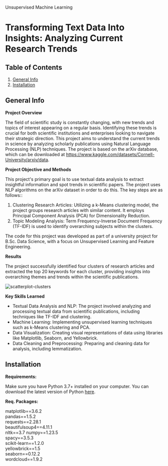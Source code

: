 Unsupervised Machine Learning 
# Transforming Text Data Into Insights: Analyzing Current Research Trends


## Table of Contents
1. [General Info](#General-Info)
2. [Installation](#Installation)


## General Info

**Project Overview** 

The field of scientific study is constantly changing, with new trends and topics of interest appearing on a regular basis. Identifying these trends is crucial for both scientific institutions and enterprises looking to navigate their strategic direction. This project aims to understand the current trends in science by analyzing scholarly publications using Natural Language Processing (NLP) techniques. The project is based on the arXiv database, which can be downloaded at https://www.kaggle.com/datasets/Cornell-University/arxiv/data. 


**Project Objective and Methods**

This project's primary goal is to use textual data analysis to extract insightful information and spot trends in scientific papers. The project uses NLP algorithms on the arXiv dataset in order to do this. The key steps are as follows::

1. Clustering Research Articles: Utilizing a k-Means clustering model, the project groups research articles with similar content. It employs Principal Component Analysis (PCA) for Dimensionality Reduction.
2. Topic Modeling Analysis: Term Frequency-Inverse Document Frequency (TF-IDF) is used to identify overarching subjects within the clusters.

The code for this project was developed as part of a university project for B.Sc. Data Science, with a focus on Unsupervised Learning and Feature Engineering.


**Results**

The project successfully identified four clusters of research articles and extracted the top 20 keywords for each cluster, providing insights into overarching themes and trends within the scientific publications.

![scatterplot-clusters](https://github.com/Kathrin-92/Unsupervised-ML-Trends-in-Science-DLBDSMLUSL01/assets/71875232/aa451a1a-46a0-44c1-a278-2757d1a2d61c)


**Key Skills Learned**

* Textual Data Analysis and NLP: The project involved analyzing and processing textual data from scientific publications, including techniques like TF-IDF and clustering.
* Machine Learning: Implementing unsupervised learning techniques such as k-Means clustering and PCA.
* Data Visualization: Creating visual representations of data using libraries like Matplotlib, Seaborn, and Yellowbrick.
* Data Cleaning and Preprocessing: Preparing and cleaning data for analysis, including lemmatization.


## Installation

**Requirements:** 

Make sure you have Python 3.7+ installed on your computer. You can download the latest version of Python [here](https://www.python.org/downloads/). 


**Req. Packages:**

matplotlib==3.6.2 <br>
pandas==1.5.2 <br>
requests==2.28.1 <br>
beautifulsoup4==4.11.1 <br>
nltk==3.7
numpy==1.23.5 <br>
spacy==3.5.3 <br>
scikit-learn==1.2.0 <br>
yellowbrick==1.5 <br>
seaborn==0.12.2 <br>
wordcloud==1.9.2 <br>
 
